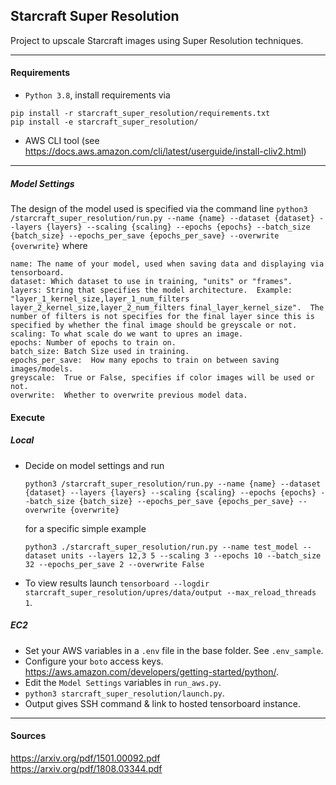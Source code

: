 ## Starcraft Super Resolution

Project to upscale Starcraft images using Super Resolution techniques.

---

#### Requirements

- `Python 3.8`, install requirements via

```
pip install -r starcraft_super_resolution/requirements.txt
pip install -e starcraft_super_resolution/
```

- AWS CLI tool (see https://docs.aws.amazon.com/cli/latest/userguide/install-cliv2.html)

---

##### Model Settings

The design of the model used is specified via the command line
`python3 /starcraft_super_resolution/run.py --name {name} --dataset {dataset} --layers {layers} --scaling {scaling} --epochs {epochs} --batch_size {batch_size} --epochs_per_save {epochs_per_save} --overwrite {overwrite}`
where

```
name: The name of your model, used when saving data and displaying via tensorboard.
dataset: Which dataset to use in training, "units" or "frames".
layers: String that specifies the model architecture.  Example: "layer_1_kernel_size,layer_1_num_filters layer_2_kernel_size,layer_2_num_filters final_layer_kernel_size".  The number of filters is not specifies for the final layer since this is specified by whether the final image should be greyscale or not.
scaling: To what scale do we want to upres an image.
epochs: Number of epochs to train on.
batch_size: Batch Size used in training.
epochs_per_save:  How many epochs to train on between saving images/models.
greyscale:  True or False, specifies if color images will be used or not.
overwrite:  Whether to overwrite previous model data.
```

#### Execute

##### Local

- Decide on model settings and run

  `python3 /starcraft_super_resolution/run.py --name {name} --dataset {dataset} --layers {layers} --scaling {scaling} --epochs {epochs} --batch_size {batch_size} --epochs_per_save {epochs_per_save} --overwrite {overwrite}`


  for a specific simple example

  
  `python3 ./starcraft_super_resolution/run.py --name test_model --dataset units --layers 12,3 5 --scaling 3 --epochs 10 --batch_size 32 --epochs_per_save 2 --overwrite False`
- To view results launch `tensorboard --logdir starcraft_super_resolution/upres/data/output --max_reload_threads 1`.

##### EC2

- Set your AWS variables in a `.env` file in the base folder. See `.env_sample`.
- Configure your `boto` access keys. https://aws.amazon.com/developers/getting-started/python/.
- Edit the `Model Settings` variables in `run_aws.py`.
- `python3 starcraft_super_resolution/launch.py`.
- Output gives SSH command & link to hosted tensorboard instance.

---

#### Sources

https://arxiv.org/pdf/1501.00092.pdf  
https://arxiv.org/pdf/1808.03344.pdf
